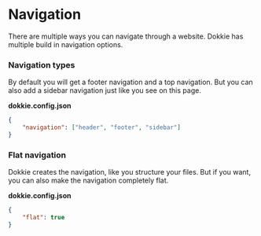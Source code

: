 # Navigation

There are multiple ways you can navigate through a website. Dokkie has multiple build in navigation options.

### Navigation types

By default you will get a footer navigation and a top navigation. But you can also add a sidebar navigation just like you see on this page.

**dokkie.config.json**

```json
{
	"navigation": ["header", "footer", "sidebar"]
}
```

### Flat navigation

Dokkie creates the navigation, like you structure your files. But if you want, you can also make the navigation completely flat.

**dokkie.config.json**

```json
{
	"flat": true
}
```
